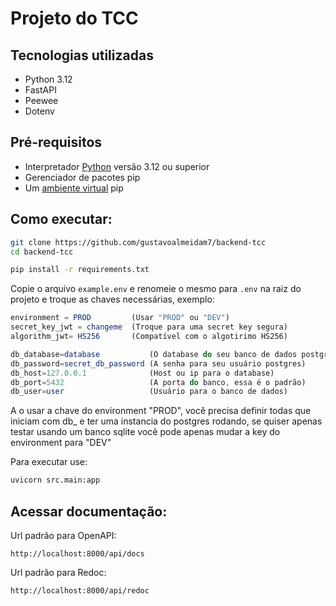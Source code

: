 # Projeto do TCC

## Tecnologias utilizadas
- Python 3.12
- FastAPI
- Peewee
- Dotenv

## Pré-requisitos
- Interpretador [Python](https://www.python.org/downloads/) versão 3.12 ou superior
- Gerenciador de pacotes pip
- Um [ambiente virtual](https://packaging.python.org/en/latest/guides/installing-using-pip-and-virtual-environments/) pip

## Como executar:
```bash
git clone https://github.com/gustavoalmeidam7/backend-tcc
cd backend-tcc

pip install -r requirements.txt
```

Copie o arquivo ``` example.env ``` e renomeie o mesmo para ``` .env ``` na raiz do projeto e troque as chaves necessárias, exemplo:
```js
environment = PROD         (Usar "PROD" ou "DEV")
secret_key_jwt = changeme  (Troque para uma secret key segura)
algorithm_jwt= HS256       (Compatível com o algotirimo HS256)

db_database=database           (O database do seu banco de dados postgres)
db_password=secret_db_password (A senha para seu usuário postgres)
db_host=127.0.0.1              (Host ou ip para o database)
db_port=5432                   (A porta do banco, essa é o padrão)
db_user=user                   (Usuário para o banco de dados)
```

A o usar a chave do environment "PROD", você precisa definir todas que iniciam com db_ e ter uma instancia do postgres rodando, se quiser apenas testar usando um banco sqlite você pode apenas mudar a key do environment para "DEV"

Para executar use:
```bash
uvicorn src.main:app
```

## Acessar documentação:
Url padrão para OpenAPI:
```
http://localhost:8000/api/docs
```

Url padrão para Redoc:
```
http://localhost:8000/api/redoc
```
